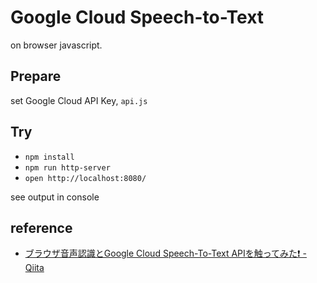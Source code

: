 # Google Cloud Speech-to-Text
on browser javascript.

## Prepare
set Google Cloud API Key, `api.js`

## Try
- `npm install`
- `npm run http-server`
- `open http://localhost:8080/`

see output in console

## reference
- [ブラウザ音声認識とGoogle Cloud Speech-To-Text APIを触ってみた❗ - Qiita](https://qiita.com/tomlle/items/5e15625e0babfe0df5b6)